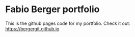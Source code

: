 # Fabio Berger portfolio

This is the github pages code for my portfolio.
Check it out: https://bergergit.github.io